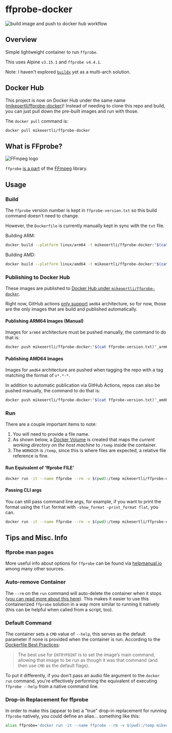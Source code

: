 # ffprobe-docker

![build image and push to docker hub workflow](https://github.com/mikeoertli/ffprobe-docker/actions/workflows/publish-image-to-docker-hub.yml/badge.svg)

## Overview

Simple lightweight container to run `ffprobe`.

This uses Alpine `v3.15.1` and `ffprobe v4.4.1`.

Note: I haven't explored [`buildx`](https://docs.docker.com/desktop/multi-arch/) yet as a multi-arch solution.

## Docker Hub

This project is now on Docker Hub under the same name ([mikeoertli/ffprobe-docker](https://hub.docker.com/r/mikeoertli/ffprobe-docker))! Instead of needing to clone this repo and build, you can just pull down the pre-built images and run with those.

The `docker pull` command is:

```bash
docker pull mikeoertli/ffprobe-docker
```

## What is FFprobe?

![FFmpeg logo](https://trac.ffmpeg.org/ffmpeg-logo.png)

`ffprobe` [is a part](https://ffmpeg.org/ffprobe.html) of the [FFmpeg](https://ffmpeg.org) library.

## Usage

### Build

The `ffprobe` version number is kept in `ffprobe-version.txt` so this build command doesn't need to change.

However, the `Dockerfile` is currently manually kept in sync with the `txt` file.

Building ARM:

```bash
docker build --platform linux/arm64 -t mikeoertli/ffprobe-docker:"$(cat ffprobe-version.txt)-arm64" -t mikeoertli/ffprobe-docker:latest .
```

Building AMD:

```bash
docker build --platform linux/amd64 -t mikeoertli/ffprobe-docker:"$(cat ffprobe-version.txt)-amd64" -t mikeoertli/ffprobe-docker:latest -f Dockerfile.amd64 .
```

### Publishing to Docker Hub

These images are published to [Docker Hub under `mikeoertli/ffprobe-docker`](https://hub.docker.com/r/mikeoertli/ffprobe-docker/tags).

Right now, GitHub actions [only support](https://www.mess.org/2022/01/17/Creating-a-linux-arm64-github-actions-runner/) `amd64` architecture, so for now, those are the only images that are build and published automatically.

#### Publishing ARM64 Images (Manual)

Images for `arm64` architecture must be pushed manually, the command to do that is:

```bash
docker push mikeoertli/ffprobe-docker:"$(cat ffprobe-version.txt)"_arm64
```

#### Publishing AMD64 Images

Images for `amd64` architecture are pushed when tagging the repo with a tag matching the format of `v*.*-*`.

In addition to automatic publication via GitHub Actions, repos can also be pushed manually, the command to do that is:

```bash
docker push mikeoertli/ffprobe-docker:"$(cat ffprobe-version.txt)"_amd64
```

### Run

There are a couple important items to note:

1. You will need to provide a file name.
2. As shown below, a [Docker Volume](https://docs.docker.com/storage/volumes/) is created that maps the *current working directory on the host machine* to `/temp` inside the container.
3. The `WORKDIR` is `/temp`, since this is where files are expected, a relative file reference is fine.

#### Run Equivalent of 'ffprobe FILE'

```bash
docker run -it --name ffprobe --rm -v $(pwd):/temp mikeoertli/ffprobe-docker:latest "<FILE>"
```

#### Passing CLI args

You can still pass command line args, for example, if you want to print the format using the `flat` format with `-show_format -print_format flat`, you can.

```bash
docker run -it --name ffprobe --rm -v $(pwd):/temp mikeoertli/ffprobe-docker:latest -show_format -print_format flat "/temp/<your_file>.m4a"
```

## Tips and Misc. Info

### ffprobe man pages

More useful info about options for `ffprobe` can be found via [helpmanual.io](https://helpmanual.io/man1/ffprobe-all/) among many other sources.

### Auto-remove Container

The `--rm` on the `run` command will auto-delete the container when it stops ([you can read more about this here](https://docs.docker.com/engine/reference/commandline/rm/)). This makes it easier to use this containerized `ffprobe` solution in a way more similar to running it natively (this can be helpful when called from a script, too).

### Default Command

The container sets a `CMD` value of `--help`, this serves as the default parameter if none is provided when the container is run. According to the [Dockerfile Best Practices](https://docs.docker.com/develop/develop-images/dockerfile_best-practices/#entrypoint):
> The best use for `ENTRYPOINT` is to set the image’s main command, allowing that image to be run as though it was that command (and then use `CMD` as the default flags).

To put it differently, if you don't pass an audio file argument to the `docker run` command, you're effectively performing the equivalent of executing `ffprobe --help` from a native command line.

### Drop-in Replacement for ffprobe

In order to make this (appear to be) a "true" drop-in replacement for running `ffprobe` natively, you could define an alias... something like this:

```bash
alias ffprobe='docker run -it --name ffprobe --rm -v $(pwd):/temp mikeoertli/ffprobe-docker:latest'
```
